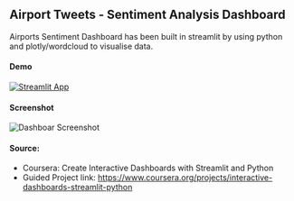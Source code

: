 
## Airport Tweets - Sentiment Analysis Dashboard

Airports Sentiment Dashboard has been built in streamlit by using python and plotly/wordcloud to visualise data.

#### Demo
[![Streamlit App](https://static.streamlit.io/badges/streamlit_badge_white.svg)](https://mbohunickacharles-streamlit-airports-sentiment-dashb-app-1tf822.streamlitapp.com/)

#### Screenshot

![Dashboar Screenshot](https://github.com/mBohunickaCharles/streamlit_Airports_Sentiment_Dashboard/blob/master/airports_sentiment.png)

#### Source:

- Coursera: Create Interactive Dashboards with Streamlit and Python 
- Guided Project link: https://www.coursera.org/projects/interactive-dashboards-streamlit-python

